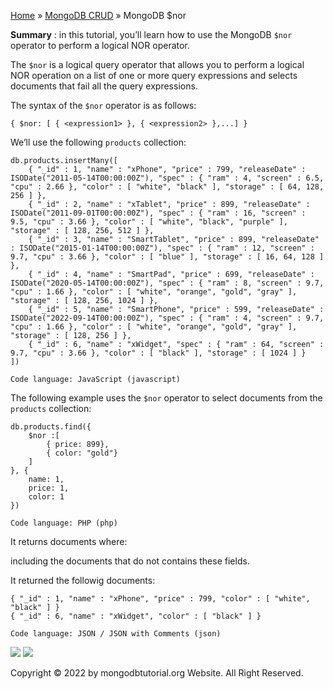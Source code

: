 

[Home](https://www.mongodbtutorial.org/) » [MongoDB
CRUD](https://www.mongodbtutorial.org/mongodb-crud/) » MongoDB $nor



 **Summary** : in this tutorial, you’ll learn how to use the MongoDB `$nor`
operator to perform a logical NOR operator.



The `$nor` is a logical query operator that allows you to perform a logical
NOR operation on a list of one or more query expressions and selects documents
that fail all the query expressions.



The syntax of the `$nor` operator is as follows:


    
    
    { $nor: [ { <expression1> }, { <expression2> },...] }



We’ll use the following `products` collection:


    
    
    db.products.insertMany([
    	{ "_id" : 1, "name" : "xPhone", "price" : 799, "releaseDate" : ISODate("2011-05-14T00:00:00Z"), "spec" : { "ram" : 4, "screen" : 6.5, "cpu" : 2.66 }, "color" : [ "white", "black" ], "storage" : [ 64, 128, 256 ] },
    	{ "_id" : 2, "name" : "xTablet", "price" : 899, "releaseDate" : ISODate("2011-09-01T00:00:00Z"), "spec" : { "ram" : 16, "screen" : 9.5, "cpu" : 3.66 }, "color" : [ "white", "black", "purple" ], "storage" : [ 128, 256, 512 ] },
    	{ "_id" : 3, "name" : "SmartTablet", "price" : 899, "releaseDate" : ISODate("2015-01-14T00:00:00Z"), "spec" : { "ram" : 12, "screen" : 9.7, "cpu" : 3.66 }, "color" : [ "blue" ], "storage" : [ 16, 64, 128 ] },
    	{ "_id" : 4, "name" : "SmartPad", "price" : 699, "releaseDate" : ISODate("2020-05-14T00:00:00Z"), "spec" : { "ram" : 8, "screen" : 9.7, "cpu" : 1.66 }, "color" : [ "white", "orange", "gold", "gray" ], "storage" : [ 128, 256, 1024 ] },
    	{ "_id" : 5, "name" : "SmartPhone", "price" : 599, "releaseDate" : ISODate("2022-09-14T00:00:00Z"), "spec" : { "ram" : 4, "screen" : 9.7, "cpu" : 1.66 }, "color" : [ "white", "orange", "gold", "gray" ], "storage" : [ 128, 256 ] },
    	{ "_id" : 6, "name" : "xWidget", "spec" : { "ram" : 64, "screen" : 9.7, "cpu" : 3.66 }, "color" : [ "black" ], "storage" : [ 1024 ] }
    ])
    
    Code language: JavaScript (javascript)



The following example uses the `$nor` operator to select documents from the
`products` collection:


    
    
    db.products.find({
        $nor :[
            { price: 899},
            { color: "gold"}
        ]
    }, {
        name: 1,
        price: 1, 
        color: 1
    })
    
    Code language: PHP (php)



It returns documents where:



including the documents that do not contains these fields.



It returned the followig documents:


    
    
    { "_id" : 1, "name" : "xPhone", "price" : 799, "color" : [ "white", "black" ] }
    { "_id" : 6, "name" : "xWidget", "color" : [ "black" ] }
    
    Code language: JSON / JSON with Comments (json)

![](https://www.mongodbtutorial.org/wp-content/themes/evolution/img/left.svg)
![](https://www.mongodbtutorial.org/wp-content/themes/evolution/img/right.svg)


Copyright © 2022 by mongodbtutorial.org Website. All Right Reserved.

